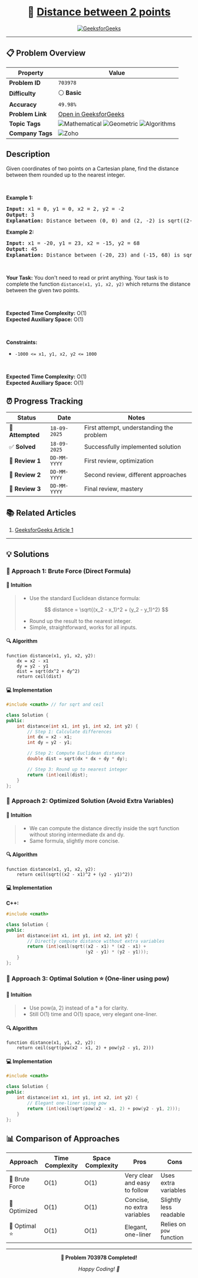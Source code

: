 <div align="center">

# 🧠 [Distance between 2 points](https://www.geeksforgeeks.org/problems/distance-between-2-points3200/1)

[![GeeksforGeeks](https://img.shields.io/badge/GeeksforGeeks-Problem-0F9D58?style=for-the-badge&logo=geeksforgeeks&logoColor=white)](https://www.geeksforgeeks.org/problems/distance-between-2-points3200/1)

</div>

---

## 📋 Problem Overview

| Property         | Value                                                                                                                                                                                                                                          |
| ---------------- | ---------------------------------------------------------------------------------------------------------------------------------------------------------------------------------------------------------------------------------------------- |
| **Problem ID**   | `703978`                                                                                                                                                                                                                                       |
| **Difficulty**   | ⚪ **Basic**                                                                                                                                                                                                                                   |
| **Accuracy**     | `49.98%`                                                                                                                                                                                                                                       |
| **Problem Link** | [Open in GeeksforGeeks](https://www.geeksforgeeks.org/problems/distance-between-2-points3200/1)                                                                                                                                                |
| **Topic Tags**   | ![Mathematical](https://img.shields.io/badge/-Mathematical-blue?style=flat-square) ![Geometric](https://img.shields.io/badge/-Geometric-blue?style=flat-square) ![Algorithms](https://img.shields.io/badge/-Algorithms-blue?style=flat-square) |
| **Company Tags** | ![Zoho](https://img.shields.io/badge/-Zoho-orange?style=flat-square)                                                                                                                                                                           |

## Description

<!-- description:start -->

<p>Given coordinates of two points on a Cartesian plane, find the distance between them rounded up to the nearest integer.</p>

<p>&nbsp;</p>
<p><strong class="example">Example 1:</strong></p>

<pre>
<strong>Input:</strong> x1 = 0, y1 = 0, x2 = 2, y2 = -2
<strong>Output:</strong> 3
<strong>Explanation:</strong> Distance between (0, 0) and (2, -2) is sqrt((2-0)^2 + (-2-0)^2) = sqrt(8) ≈ 2.82, rounded up to 3.
</pre>

<p><strong class="example">Example 2:</strong></p>

<pre>
<strong>Input:</strong> x1 = -20, y1 = 23, x2 = -15, y2 = 68
<strong>Output:</strong> 45
<strong>Explanation:</strong> Distance between (-20, 23) and (-15, 68) is sqrt((−15+20)^2 + (68−23)^2) = sqrt(25 + 2025) = sqrt(2050) ≈ 45.27, rounded up to 45.
</pre>

<p>&nbsp;</p>
<strong>Your Task:</strong>  
You don't need to read or print anything. Your task is to complete the function <code>distance(x1, y1, x2, y2)</code> which returns the distance between the given two points.

<p>&nbsp;</p>
<p><strong>Expected Time Complexity:</strong> O(1)<br>
<strong>Expected Auxiliary Space:</strong> O(1)</p>

<p>&nbsp;</p>
<p><strong>Constraints:</strong></p>

<ul>
  <li><code>-1000 &lt;= x1, y1, x2, y2 &lt;= 1000</code></li>
</ul>

<p>&nbsp;</p>
<p><strong>Expected Time Complexity:</strong> O(1)<br>
<strong>Expected Auxiliary Space:</strong> O(1)</p>
<!-- description:end -->

## ⏰ Progress Tracking

| Status           | Date         | Notes                                    |
| ---------------- | ------------ | ---------------------------------------- |
| 🎯 **Attempted** | `18-09-2025` | First attempt, understanding the problem |
| ✅ **Solved**    | `18-09-2025` | Successfully implemented solution        |
| 🔄 **Review 1**  | `DD-MM-YYYY` | First review, optimization               |
| 🔄 **Review 2**  | `DD-MM-YYYY` | Second review, different approaches      |
| 🔄 **Review 3**  | `DD-MM-YYYY` | Final review, mastery                    |

## 📚 Related Articles

1. [GeeksforGeeks Article 1](https://www.geeksforgeeks.org/program-calculate-distance-two-points/)

---

## 💡 Solutions

### 🥉 Approach 1: Brute Force (Direct Formula)

#### 📝 Intuition

> - Use the standard Euclidean distance formula:
>
> $$
> distance = \sqrt{(x_2 - x_1)^2 + (y_2 - y_1)^2}
> $$
>
> - Round up the result to the nearest integer.
> - Simple, straightforward, works for all inputs.

#### 🔍 Algorithm

```pseudo
function distance(x1, y1, x2, y2):
    dx = x2 - x1
    dy = y2 - y1
    dist = sqrt(dx^2 + dy^2)
    return ceil(dist)
```

#### 💻 Implementation

```cpp
#include <cmath> // for sqrt and ceil

class Solution {
public:
    int distance(int x1, int y1, int x2, int y2) {
        // Step 1: Calculate differences
        int dx = x2 - x1;
        int dy = y2 - y1;

        // Step 2: Compute Euclidean distance
        double dist = sqrt(dx * dx + dy * dy);

        // Step 3: Round up to nearest integer
        return (int)ceil(dist);
    }
};
```

### 🥈 Approach 2: Optimized Solution (Avoid Extra Variables)

#### 📝 Intuition

> - We can compute the distance directly inside the sqrt function without storing intermediate dx and dy.
> - Same formula, slightly more concise.

#### 🔍 Algorithm

```pseudo
function distance(x1, y1, x2, y2):
    return ceil(sqrt((x2 - x1)^2 + (y2 - y1)^2))
```

#### 💻 Implementation

**C++:**

```cpp
#include <cmath>

class Solution {
public:
    int distance(int x1, int y1, int x2, int y2) {
        // Directly compute distance without extra variables
        return (int)ceil(sqrt((x2 - x1) * (x2 - x1) +
                              (y2 - y1) * (y2 - y1)));
    }
};
```

### 🥇 Approach 3: Optimal Solution ⭐ (One-liner using pow)

#### 📝 Intuition

> - Use pow(a, 2) instead of a \* a for clarity.
> - Still O(1) time and O(1) space, very elegant one-liner.

#### 🔍 Algorithm

```pseudo
function distance(x1, y1, x2, y2):
    return ceil(sqrt(pow(x2 - x1, 2) + pow(y2 - y1, 2)))
```

#### 💻 Implementation

```cpp
#include <cmath>

class Solution {
public:
    int distance(int x1, int y1, int x2, int y2) {
        // Elegant one-liner using pow
        return (int)ceil(sqrt(pow(x2 - x1, 2) + pow(y2 - y1, 2)));
    }
};
```

## 📊 Comparison of Approaches

| Approach       | Time Complexity | Space Complexity | Pros                          | Cons                     |
| -------------- | --------------- | ---------------- | ----------------------------- | ------------------------ |
| 🥉 Brute Force | O(1)            | O(1)             | Very clear and easy to follow | Uses extra variables     |
| 🥈 Optimized   | O(1)            | O(1)             | Concise, no extra variables   | Slightly less readable   |
| 🥇 Optimal ⭐  | O(1)            | O(1)             | Elegant, one-liner            | Relies on `pow` function |

---

<div align="center">

**🎯 Problem 703978 Completed!**

_Happy Coding! 🚀_

</div>
